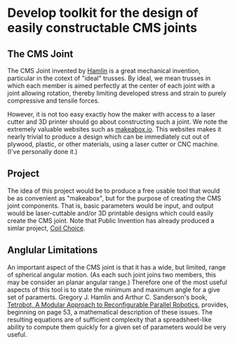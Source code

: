 # Develop toolkit for the design of easily constructable CMS joints

## The CMS Joint

The CMS Joint invented by [Hamlin](https://www.google.com/patents/US5657584) is a great mechanical invention, particular
in the cotext of "ideal" trusses. By ideal, we mean trusses in which each member is aimed perfectly at the center of
each joint with a joint allowing rotation, thereby limiting developed stress and strain to purely compressive and tensile forces.

However, it is not too easy exactly how the maker with access to a laser cutter and 3D printer should go about
constructing such a joint. We note the extremely valuable websites such as [makeabox.io](http://makeabox.io/). This
websites makes it nearly trivial to produce a design which can be immediately cut out of plywood, plastic, or other
materials, using a laser cutter or CNC machine.  (I've personally done it.)

## Project

The idea of this project would be to produce a free usable tool that would be as convenient as "makeabox", but
for the purpose of creating the CMS joint components.  That is, basic parameters would be input, and output would
be laser-cuttable and/or 3D printable designs which could easily create the CMS joint. Note that Public Invention
has already produced a simlar project, [Coil Choice](http://pubinv.github.io/CoilChoice/).

## Anglular Limitations

An important aspect of the CMS joint is that it has a wide, but limited, range of spherical angular motion.
(As each such joint joins two members, this may be consider an planar angular range.) Therefore one of the
most useful aspects of this tool is to state the minimum and maximum angle for a give set of paramerts.
Gregory J. Hamlin and Arthur C. Sanderson's book,
[Tetrobot, A Modular Approach to Reconfigurable Parallel Robotics](https://play.google.com/store/search?c=books&q=TETROBOT),
provides, beginning on page 53, a mathematical description of these issues. The resulting equations are of
sufficient complexity that a spreadsheet-like ability to compute them quickly for a given set of parameters
would be very useful.

